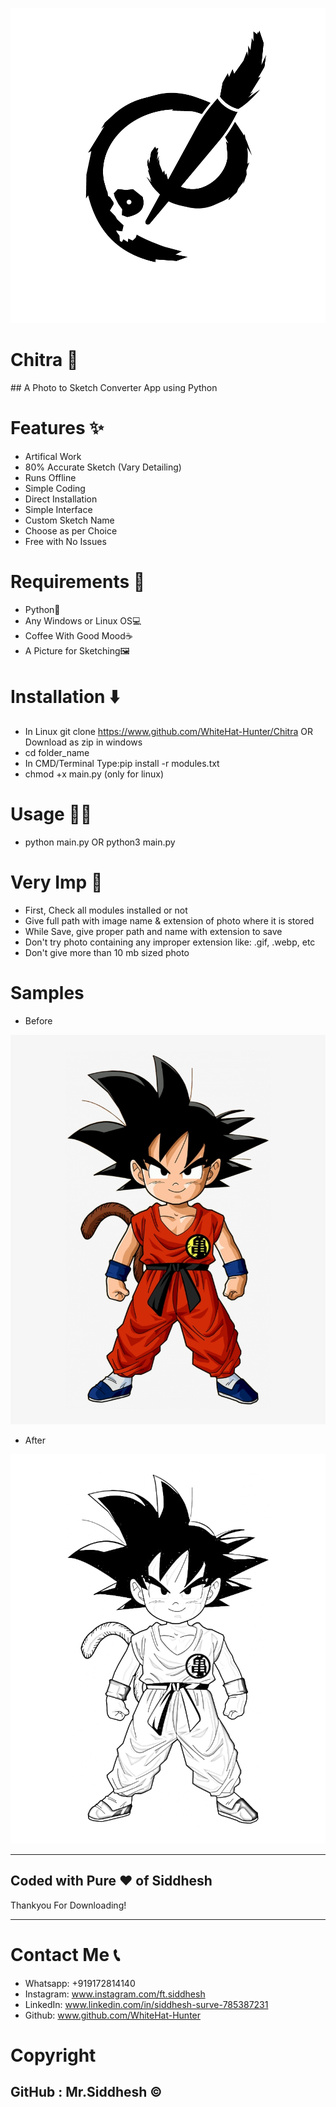 ![](logo.png)

<h1 style=bold>Chitra 🔰</h1>
## A Photo to Sketch Converter App using Python

# Features ✨
- Artifical Work
- 80% Accurate Sketch (Vary Detailing)
- Runs Offline
- Simple Coding
- Direct Installation
- Simple Interface
- Custom Sketch Name
- Choose as per Choice
- Free with No Issues

# Requirements 📂
- Python🐍
- Any Windows or Linux OS💻
- Coffee With Good Mood☕
- A Picture for Sketching🖼️

# Installation ⬇️
- In Linux git clone https://www.github.com/WhiteHat-Hunter/Chitra  OR  Download as zip in windows
- cd folder_name
- In CMD/Terminal Type:pip install -r modules.txt
- chmod +x main.py (only for linux)

# Usage 👨‍💻
- python main.py  OR  python3 main.py

# Very Imp 🔴
- First, Check all modules installed or not
- Give full path with image name & extension of photo where it is stored
- While Save, give proper path and name with extension to save
- Don't try photo containing any improper extension like: .gif, .webp, etc
- Don't give more than 10 mb sized photo

# Samples

- Before

![](sample/goku.png)

- After

![](sample/goku-sketch.png)

--------------------------------------------------------------------------------------------------------------------

<h2>Coded with Pure ❤️ of Siddhesh</h2>

<p style=italic>Thankyou For Downloading!</p>

--------------------------------------------------------------------------------------------------------------------

# Contact Me 📞
- Whatsapp: +919172814140
- Instagram: www.instagram.com/ft.siddhesh
- LinkedIn: www.linkedin.com/in/siddhesh-surve-785387231
- Github: www.github.com/WhiteHat-Hunter

# Copyright
## GitHub : Mr.Siddhesh ©️
